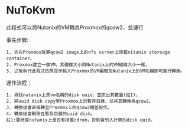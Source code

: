 # NuToKvm
此程式可以將Nutanix的VM轉為Proxmox的qcow2，並運行  

事先步驟:

    1. 先在Proxmox放置qcow2 image上的nfs server上掛載nitanix storeage container。
    2. Proxmox建立一個VM，其磁碟大小與Nutanix上的VM磁碟大小一樣。
    3. 之後執行此程式依照提示輸入Proxmox的VM編號及Nutanix上的VM名稱即可進行轉換。  
    
運作流程：  

    1. 尋找nutanix上其vm名稱的disk uuid，並抓出其數量(註1)。  
    2. 將uuid disk copy至Proxmox上的暫存目錄，並將其轉換為qcow2。 
    3. 轉換後會直接轉至Proxmox上的qcow2檔並取代。 
    4. 轉換後會刪除在暫存目錄的uuid disk。
    註1:要檢查nutanix上是否有掛載cdrom，否則會列入計算的disk uuid。
    
 
